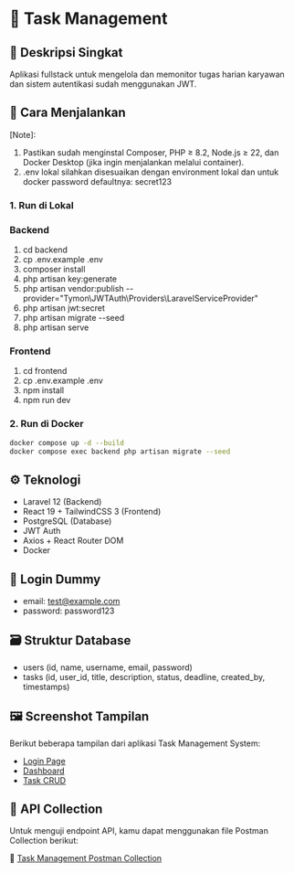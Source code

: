# 🧩 Task Management

## 📘 Deskripsi Singkat

Aplikasi fullstack untuk mengelola dan memonitor tugas harian karyawan dan sistem autentikasi sudah menggunakan JWT.

## 🚀 Cara Menjalankan

[Note]:

1. Pastikan sudah menginstal Composer, PHP ≥ 8.2, Node.js ≥ 22, dan Docker Desktop (jika ingin menjalankan melalui container).
2. .env lokal silahkan disesuaikan dengan environment lokal dan untuk docker password defaultnya: secret123

### 1. Run di Lokal

### Backend

1. cd backend
2. cp .env.example .env
3. composer install
4. php artisan key:generate
5. php artisan vendor:publish --provider="Tymon\JWTAuth\Providers\LaravelServiceProvider"
6. php artisan jwt:secret
7. php artisan migrate --seed
8. php artisan serve

### Frontend

1. cd frontend
2. cp .env.example .env
3. npm install
4. npm run dev

### 2. Run di Docker

```bash
docker compose up -d --build
docker compose exec backend php artisan migrate --seed
```

## ⚙️ Teknologi

-   Laravel 12 (Backend)
-   React 19 + TailwindCSS 3 (Frontend)
-   PostgreSQL (Database)
-   JWT Auth
-   Axios + React Router DOM
-   Docker

## 🔑 Login Dummy

-   email: test@example.com
-   password: password123

## 🗃️ Struktur Database

-   users (id, name, username, email, password)
-   tasks (id, user_id, title, description, status, deadline, created_by, timestamps)

## 🖼️ Screenshot Tampilan

Berikut beberapa tampilan dari aplikasi Task Management System:

-   [Login Page](https://github.com/dimasawp/task-management/blob/main/screenshots/login.png)
-   [Dashboard](https://github.com/dimasawp/task-management/blob/main/screenshots/dashboard.png)
-   [Task CRUD](https://github.com/dimasawp/task-management/blob/main/screenshots/task_crud.png)

## 🧩 API Collection

Untuk menguji endpoint API, kamu dapat menggunakan file Postman Collection berikut:

📁 [Task Management Postman Collection](https://github.com/dimasawp/task-management/blob/main/task_management.postman_collection.json)
